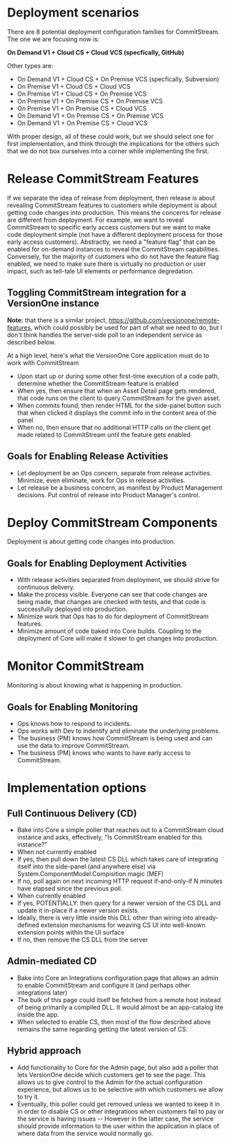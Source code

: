 # Deployment scenarios

There are 8 potential deployment configuration families for CommitStream. The one we are focusing now is:

**On Demand V1 + Cloud CS + Cloud VCS (specfically, GitHub)**

Other types are:

* On Demand V1 + Cloud CS + On Premise VCS (specfically, Subversion)
* On Premise V1 + Cloud CS + Cloud VCS
* On Premise V1 + Cloud CS + On Premise VCS
* On Premise V1 + On Premise CS + On Premise VCS
* On Premise V1 + On Premise CS + Cloud VCS
* On Demand V1 + On Premise CS + On Premise VCS
* On Demand V1 + On Premise CS + Cloud VCS

With proper design, all of these could work, but we should select one for first implementation, and think through the implications for the others such that we do not box ourselves into a corner while implementing the first.

# Release CommitStream Features

If we separate the idea of release from deployment, then release is about revealing CommitStream features to customers while deployment is about getting code changes into production. This means the concerns for release are different from deployment. For example, we want to reveal CommitStream to specific early access customers but we want to make code deployment simple (not have a different deployment process for those early access customers). Abstractly, we need a "feature flag" that can be enabled for on-demand instances to reveal the CommitStream capabilities. Conversely, for the majority of customers who do not have the feature flag enabled, we need to make sure there is virtually no production or user impact, such as tell-tale UI elements or performance degredation.

## Toggling CommitStream integration for a VersionOne instance

**Note:** that there is a similar project, https://github.com/versionone/remote-features, which could possibly be used for part of what we need to do, but I don't think handles the server-side poll to an independent service as described below.

At a high level, here's what the VersionOne Core application must do to work with CommitStream

* Upon start up or during some other first-time execution of a code path, determine whether the CommitStream feature is enabled
 * When yes, then ensure that when an Asset Detail page gets rendered, that code runs on the client to query CommitStream for the given asset.
  * When commits found, then render HTML for the side-panel button such that when clicked it displays the commit info in the content area of the panel
 * When no, then ensure that no additional HTTP calls on the client get made related to CommitStream until the feature gets enabled

## Goals for Enabling Release Activities

* Let deployment be an Ops concern, separate from release activities. Minimize, even eliminate, work for Ops in release activities.
* Let release be a business concern, as manifest by Product Management decisions. Put control of release into Product Manager's control.

# Deploy CommitStream Components

Deployment is about getting code changes into production.

## Goals for Enabling Deployment Activities

* With release activities separated from deployment, we should strive for continuous delivery.
* Make the process visible. Everyone can see that code changes are being made, that changes are checked with tests, and that code is successfully deployed into production.
* Minimize work that Ops has to do for deployment of CommitStream features.
* Minimize amount of code baked into Core builds. Coupling to the deployment of Core will make it slower to get changes into production.

# Monitor CommitStream

Monitoring is about knowing what is happening in production.

## Goals for Enabling Monitoring

* Ops knows how to respond to incidents.
* Ops works with Dev to indentify and eliminate the underlying problems.
* The business (PM) knows how CommitStream is being used and can use the data to improve CommitStream.
* The business (PM) knows who wants to have early access to CommitStream.

# Implementation options

## Full Continuous Delivery (CD)

* Bake into Core a simple poller that reaches out to a CommitStream cloud instance and asks, effectively, "Is CommitStream enabled for this instance?" 
 * When not currently enabled
  * If yes, then pull down the latest CS DLL which takes care of integrating itself into the side-panel (and anywhere else) via System.ComponentModel.Compisition magic (MEF)
  * If no, poll again on next incoming HTTP request if-and-only-if N minutes have elapsed since the previous poll.
 * When currently enabled
  * If yes, POTENTIALLY: then query for a newer version of the CS DLL and update it in-place if a newer version exists.
   * Ideally, there is very little inside this DLL other than wiring into already-defined extension mechanisms for weaving CS UI into well-known extension points within the UI surface
  * If no, then remove the CS DLL from the server
  
## Admin-mediated CD  

* Bake into Core an Integrations configuration page that allows an admin to enable CommitStream and configure it (and perhaps other integrations later)
 * The bulk of this page could itself be fetched from a remote host instead of being primarily a compiled DLL. It would almost be an app-catalog lite inside the app.
* When selected to enable CS, then most of the flow described above remains the same regarding getting the latest version of CS. 

## Hybrid approach

* Add functionality to Core for the Admin page, but also add a poller that lets VersionOne decide which customers get to see the page. This allows us to give control to the Admin for the actual configuration experience, but allows us to be selective with which customers we allow to try it.
 * Eventually, this poller could get removed unless we wanted to keep it in in order to disable CS or other integrations when customers fail to pay or the service is having issues -- However in the latter case, the service should provide information to the user within the application in place of where data from the service would normally go.
